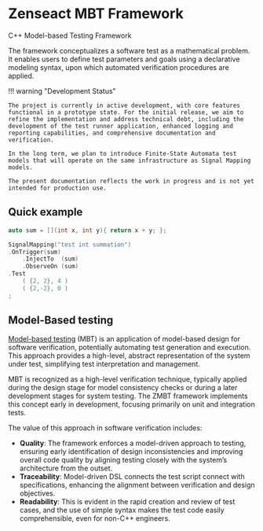 <!-- (c) Copyright 2024 Zenseact AB -->
<!-- SPDX-License-Identifier: Apache-2.0 -->

Zenseact MBT Framework
==================

C++ Model-based Testing Framework

The framework conceptualizes a software test as a mathematical problem.
It enables users to define test parameters and goals using a declarative
modeling syntax, upon which automated verification procedures are applied.

!!! warning "Development Status"

    The project is currently in active development, with core features functional in a prototype state. For the initial release, we aim to refine the implementation and address technical debt, including the development of the test runner application, enhanced logging and reporting capabilities, and comprehensive documentation and verification.

    In the long term, we plan to introduce Finite-State Automata test models that will operate on the same infrastructure as Signal Mapping models.

    The present documentation reflects the work in progress and is not yet intended for production use.


## Quick example

```c++
auto sum = [](int x, int y){ return x + y; };

SignalMapping("test int summation")
.OnTrigger(sum)
    .InjectTo  (sum)
    .ObserveOn (sum)
.Test
    ( {2, 2}, 4 )
    ( {2,-2}, 0 )
;
```

## Model-Based testing

[Model-based testing](https://en.wikipedia.org/wiki/Model-based_testing) (MBT) is an application of model-based design for software verification, potentially automating test generation and execution. This approach provides a high-level, abstract representation of the system under test, simplifying test interpretation and management.

MBT is recognized as a high-level verification technique, typically applied during the design stage for model consistency checks or during a later development stages for system testing. The ZMBT framework implements this concept early in development, focusing primarily on unit and integration tests.

The value of this approach in software verification includes:

- **Quality**: The framework enforces a model-driven approach to testing, ensuring early identification of design inconsistencies and improving overall code quality by aligning testing closely with the system’s architecture from the outset.
- **Traceability**: Model-driven DSL connects the test script connect with specifications, enhancing the alignment between verification and design objectives.
- **Readability**: This is evident in the rapid creation and review of test cases, and the use of simple syntax makes the test code easily comprehensible, even for non-C++ engineers.
